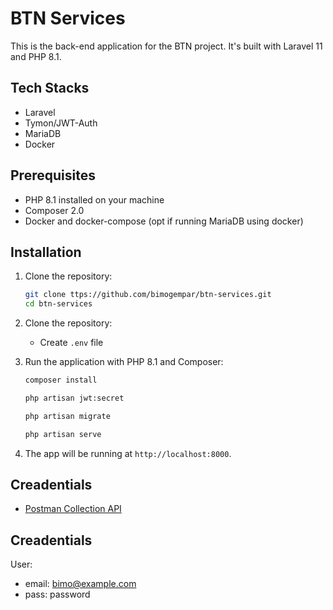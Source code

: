 # BTN Services

This is the back-end application for the BTN project. It's built with Laravel 11 and PHP 8.1.

## Tech Stacks

-   Laravel
-   Tymon/JWT-Auth
-   MariaDB
-   Docker

## Prerequisites

-   PHP 8.1 installed on your machine
-   Composer 2.0
-   Docker and docker-compose (opt if running MariaDB using docker)

## Installation

1. Clone the repository:

    ```bash
    git clone ttps://github.com/bimogempar/btn-services.git
    cd btn-services
    ```

1. Clone the repository:

    - Create `.env` file

1. Run the application with PHP 8.1 and Composer:

    ```bash
    composer install

    php artisan jwt:secret

    php artisan migrate

    php artisan serve
    ```

1. The app will be running at `http://localhost:8000`.

## Creadentials

-   [Postman Collection API](https://rudi-blahok.postman.co/workspace/My-Public-Workspace~6d5b6275-23ee-46ff-8d31-74761ac7484c/collection/16471792-9f507520-970c-4b30-8cea-096114df4523?action=share&creator=16471792)

## Creadentials

User:

-   email: bimo@example.com
-   pass: password

